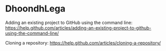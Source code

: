# DhoondhLega

Adding an existing project to GitHub using the command line:
https://help.github.com/articles/adding-an-existing-project-to-github-using-the-command-line/

Cloning a repository:
https://help.github.com/articles/cloning-a-repository/
